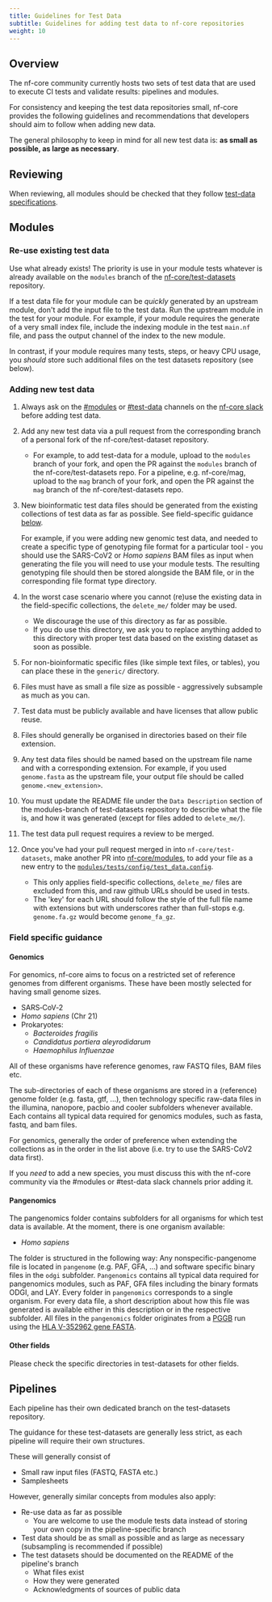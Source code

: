 ```yaml
---
title: Guidelines for Test Data
subtitle: Guidelines for adding test data to nf-core repositories
weight: 10
---
```


## Overview

The nf-core community currently hosts two sets of test data that are used to execute CI tests and validate results: pipelines and modules.

For consistency and keeping the test data repositories small, nf-core provides the following guidelines and recommendations that developers should aim to follow when adding new data.

The general philosophy to keep in mind for all new test data is: **as small as possible, as large as necessary**.

## Reviewing

When reviewing, all modules should be checked that they follow [test-data specifications](/docs/guidelines/components/test_data).

## Modules

### Re-use existing test data

Use what already exists! The priority is use in your module tests whatever is already available on the `modules` branch of the [nf-core/test-datasets](https://github.com/nf-core/test-datasets) repository.

If a test data file for your module can be _quickly_ generated by an upstream module, don't add the input file to the test data. Run the upstream module in the test for your module.
For example, if your module requires the generate of a very small index file, include the indexing module in the test `main.nf` file, and pass the output channel of the index to the new module.

In contrast, if your module requires many tests, steps, or heavy CPU usage, you _should_ store such additional files on the test datasets repository (see below).

### Adding new test data

1. Always ask on the [#modules](https://nfcore.slack.com/channels/modules) or [#test-data](https://nfcore.slack.com/channels/test-data) channels on the [nf-core slack](https://nf-co.re/join/slack) before adding test data.

2. Add any new test data via a pull request from the corresponding branch of a personal fork of the nf-core/test-dataset repository.

   - For example, to add test-data for a module, upload to the `modules` branch of your fork, and open the PR against the `modules` branch of the nf-core/test-datasets repo. For a pipeline, e.g. nf-core/mag, upload to the `mag` branch of your fork, and open the PR against the `mag` branch of the nf-core/test-datasets repo.

3. New bioinformatic test data files should be generated from the existing collections of test data as far as possible. See field-specific guidance [below](#field-specific-guidance).

   For example, if you were adding new genomic test data, and needed to create a specific type of genotyping file format for a particular tool - you should use the SARS-CoV2 or _Homo sapiens_ BAM files as input when generating the file you will need to use your module tests. The resulting genotyping file should then be stored alongside the BAM file, or in the corresponding file format type directory.

4. In the worst case scenario where you cannot (re)use the existing data in the field-specific collections, the `delete_me/` folder may be used.

   - We discourage the use of this directory as far as possible.
   - If you do use this directory, we ask you to replace anything added to this directory with proper test data based on the existing dataset as soon as possible.

5. For non-bioinformatic specific files (like simple text files, or tables), you can place these in the `generic/` directory.

6. Files must have as small a file size as possible - aggressively subsample as much as you can.

7. Test data must be publicly available and have licenses that allow public reuse.

8. Files should generally be organised in directories based on their file extension.

9. Any test data files should be named based on the upstream file name and with a corresponding extension. For example, if you used `genome.fasta` as the upstream file, your output file should be called `genome.<new_extension>`.

10. You must update the README file under the `Data Description` section of the modules-branch of test-datasets repository to describe what the file is, and how it was generated (except for files added to `delete_me/`).

11. The test data pull request requires a review to be merged.

12. Once you've had your pull request merged in into `nf-core/test-datasets`, make another PR into [nf-core/modules](https://github.com/nf-core/modules), to add your file as a new entry to the [`modules/tests/config/test_data.config`](https://github.com/nf-core/modules/blob/master/tests/config/test_data.config).

    - This only applies field-specific collections, `delete_me/` files are excluded from this, and raw github URLs should be used in tests.
    - The 'key' for each URL should follow the style of the full file name with extensions but with underscores rather than full-stops e.g. `genome.fa.gz` would become `genome_fa_gz`.

### Field specific guidance

#### Genomics

For genomics, nf-core aims to focus on a restricted set of reference genomes from different organisms.
These have been mostly selected for having small genome sizes.

- SARS‑CoV‑2
- _Homo sapiens_ (Chr 21)
- Prokaryotes:
  - _Bacteroides fragilis_
  - _Candidatus portiera aleyrodidarum_
  - _Haemophilus Influenzae_

All of these organisms have reference genomes, raw FASTQ files, BAM files etc.

The sub-directories of each of these organisms are stored in a (reference) genome folder (e.g. fasta, gtf, ...), then technology specific raw-data files in the illumina, nanopore, pacbio and cooler subfolders whenever available. Each contains all typical data required for genomics modules, such as fasta, fastq, and bam files.

For genomics, generally the order of preference when extending the collections as in the order in the list above (i.e. try to use the SARS-CoV2 data first).

If you _need_ to add a new species, you must discuss this with the nf-core community via the #modules or #test-data slack channels prior adding it.

#### Pangenomics

The pangenomics folder contains subfolders for all organisms for which test data is available. At the moment, there is one organism available:

- _Homo sapiens_

The folder is structured in the following way: Any nonspecific-pangenome file is located in `pangenome` (e.g. PAF, GFA, ...) and software specific binary files in the `odgi` subfolder. `Pangenomics` contains all typical data required for pangenomics modules, such as PAF, GFA files including the binary formats ODGI, and LAY. Every folder in `pangenomics` corresponds to a single organism. For every data file, a short description about how this file was generated is available either in this description or in the respective subfolder. All files in the `pangenomics` folder originates from a [PGGB](https://github.com/pangenome/pggb) run using the [HLA V-352962 gene FASTA](https://github.com/pangenome/pggb/blob/master/data/HLA/V-352962.fa.gz).

#### Other fields

Please check the specific directories in test-datasets for other fields.

## Pipelines

Each pipeline has their own dedicated branch on the test-datasets repository.

The guidance for these test-datasets are generally less strict, as each pipeline will require their own structures.

These will generally consist of

- Small raw input files (FASTQ, FASTA etc.)
- Samplesheets

However, generally similar concepts from modules also apply:

- Re-use data as far as possible
  - You are welcome to use the module tests data instead of storing your own copy in the pipeline-specific branch
- Test data should be as small as possible and as large as necessary (subsampling is recommended if possible)
- The test datasets should be documented on the README of the pipeline's branch
  - What files exist
  - How they were generated
  - Acknowledgments of sources of public data
